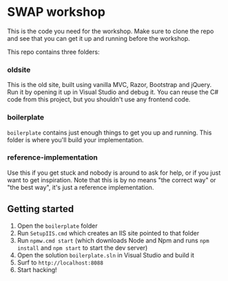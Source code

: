 # SWAP workshop

This is the code you need for the workshop. Make sure to clone the repo and see that you can get it up and running before
the workshop.

This repo contains three folders:

### oldsite
This is the old site, built using vanilla MVC, Razor, Bootstrap and jQuery. Run it by opening it up in Visual Studio and debug it.
You can reuse the C# code from this project, but you shouldn't use any frontend code.

### boilerplate
`boilerplate` contains just enough things to get you up and running. This folder is where you'll build your implementation.

### reference-implementation
Use this if you get stuck and nobody is around to ask for help, or if you just want to get inspiration. Note that this is by no means
"the correct way" or "the best way", it's just a reference implementation.

## Getting started

1. Open the `boilerplate` folder
1. Run `SetupIIS.cmd` which creates an IIS site pointed to that folder
1. Run `npmw.cmd start` (which downloads Node and Npm and runs `npm install` and `npm start` to start the dev server)
1. Open the solution `boilerplate.sln` in Visual Studio and build it
1. Surf to `http://localhost:8088`
1. Start hacking!